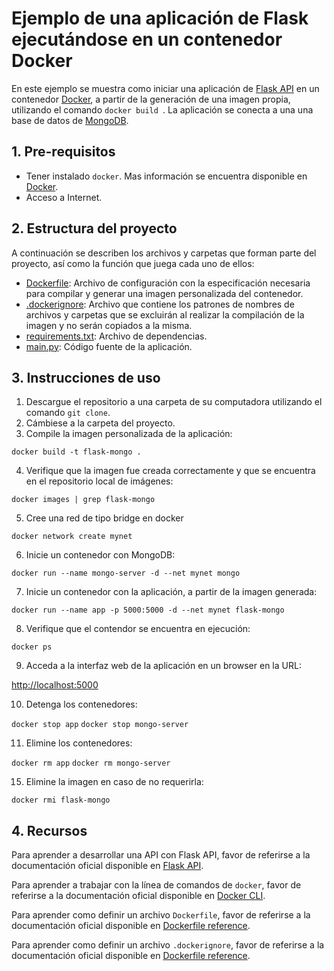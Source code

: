# Ejemplo de una aplicación de Flask ejecutándose en un contenedor Docker

En este ejemplo se muestra como iniciar una aplicación de [Flask API](https://www.flaskapi.org/) en un contenedor [Docker](https://www.docker.com/community-edition), a partir de la generación de una imagen propia, utilizando el comando `docker build `. La aplicación se conecta a una una base de datos de [MongoDB](https://www.mongodb.com/).

## 1. Pre-requisitos

* Tener instalado `docker`. Mas información se encuentra disponible en [Docker](https://www.docker.com/community-edition).
* Acceso a Internet.


## 2. Estructura del proyecto

A continuación se describen los archivos y carpetas que forman parte del proyecto, así como la función que juega cada uno de ellos:
- [Dockerfile](Dockerfile): Archivo de configuración con la especificación necesaria para compilar y generar una imagen personalizada del contenedor.
- [.dockerignore](dockerignore): Archivo que contiene los patrones de nombres de archivos y carpetas que se excluirán al realizar la compilación de la imagen y no serán copiados a la misma.
- [requirements.txt](requirements.txt): Archivo de dependencias.
- [main.py](main.py): Código fuente de la aplicación.


## 3. Instrucciones de uso

1. Descargue el repositorio a una carpeta de su computadora utilizando el comando `git clone`.
2. Cámbiese a la carpeta del proyecto.
3. Compile la imagen personalizada de la aplicación:

`docker build -t flask-mongo .`

4. Verifique que la imagen fue creada correctamente y que se encuentra en el repositorio local de imágenes:

`docker images | grep flask-mongo`

5. Cree una red de tipo bridge en docker

`docker network create mynet`

6. Inicie un contenedor con MongoDB:

`docker run --name mongo-server -d --net mynet mongo`

7. Inicie un contenedor con la aplicación, a partir de la imagen generada:

`docker run --name app -p 5000:5000 -d --net mynet flask-mongo`
 
8. Verifique que el contendor se encuentra en ejecución:

`docker ps`

9. Acceda a la interfaz web de la aplicación en un browser en la URL:

[http://localhost:5000](http://localhost:5000)

10. Detenga los contenedores:

`docker stop app`
`docker stop mongo-server`

11. Elimine los contenedores:

`docker rm app`
`docker rm mongo-server`

15. Elimine la imagen en caso de no requerirla:

`docker rmi flask-mongo`


## 4. Recursos

Para aprender a desarrollar una API con Flask API, favor de referirse a la documentación oficial disponible en [Flask API](https://www.flaskapi.org/).  

Para aprender a trabajar con la línea de comandos de `docker`, favor de referirse a la documentación oficial disponible en [Docker CLI](https://docs.docker.com/engine/reference/commandline/cli/).

Para aprender como definir un archivo `Dockerfile`, favor de referirse a la documentación oficial disponible en [Dockerfile reference](https://docs.docker.com/engine/reference/builder/).

Para aprender como definir un archivo `.dockerignore`, favor de referirse a la documentación oficial disponible en [Dockerfile reference](https://docs.docker.com/engine/reference/builder/#dockerignore-file).